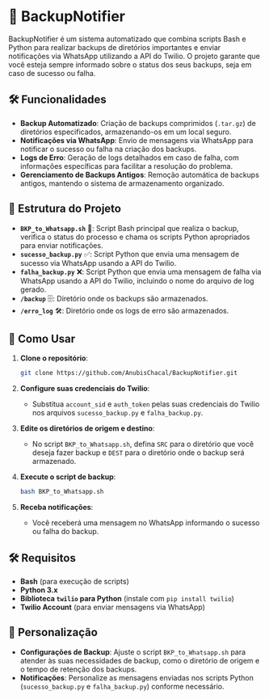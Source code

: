 # 🔔 BackupNotifier

BackupNotifier é um sistema automatizado que combina scripts Bash e Python para realizar backups de diretórios importantes e enviar notificações via WhatsApp utilizando a API do Twilio. O projeto garante que você esteja sempre informado sobre o status dos seus backups, seja em caso de sucesso ou falha.

## 🛠️ Funcionalidades

- **Backup Automatizado**: Criação de backups comprimidos (`.tar.gz`) de diretórios especificados, armazenando-os em um local seguro.
- **Notificações via WhatsApp**: Envio de mensagens via WhatsApp para notificar o sucesso ou falha na criação dos backups.
- **Logs de Erro**: Geração de logs detalhados em caso de falha, com informações específicas para facilitar a resolução do problema.
- **Gerenciamento de Backups Antigos**: Remoção automática de backups antigos, mantendo o sistema de armazenamento organizado.

## 📂 Estrutura do Projeto

- **`BKP_to_Whatsapp.sh`** 🚀: Script Bash principal que realiza o backup, verifica o status do processo e chama os scripts Python apropriados para enviar notificações.
- **`sucesso_backup.py`** ✅: Script Python que envia uma mensagem de sucesso via WhatsApp usando a API do Twilio.
- **`falha_backup.py`** ❌: Script Python que envia uma mensagem de falha via WhatsApp usando a API do Twilio, incluindo o nome do arquivo de log gerado.
- **`/backup`** 🗄️: Diretório onde os backups são armazenados.
- **`/erro_log`** 🛠️: Diretório onde os logs de erro são armazenados.

## 🚀 Como Usar

1. **Clone o repositório**:
    ```bash
    git clone https://github.com/AnubisChacal/BackupNotifier.git
    ```

2. **Configure suas credenciais do Twilio**:
    - Substitua `account_sid` e `auth_token` pelas suas credenciais do Twilio nos arquivos `sucesso_backup.py` e `falha_backup.py`.

3. **Edite os diretórios de origem e destino**:
    - No script `BKP_to_Whatsapp.sh`, defina `SRC` para o diretório que você deseja fazer backup e `DEST` para o diretório onde o backup será armazenado.

4. **Execute o script de backup**:
    ```bash
    bash BKP_to_Whatsapp.sh
    ```

5. **Receba notificações**:
   - Você receberá uma mensagem no WhatsApp informando o sucesso ou falha do backup.

## 🛠️ Requisitos

- **Bash** (para execução de scripts)
- **Python 3.x**
- **Biblioteca `twilio` para Python** (instale com `pip install twilio`)
- **Twilio Account** (para enviar mensagens via WhatsApp)

## 🔧 Personalização

- **Configurações de Backup**: Ajuste o script `BKP_to_Whatsapp.sh` para atender às suas necessidades de backup, como o diretório de origem e o tempo de retenção dos backups.
- **Notificações**: Personalize as mensagens enviadas nos scripts Python (`sucesso_backup.py` e `falha_backup.py`) conforme necessário.
